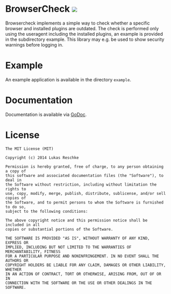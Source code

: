 BrowserCheck [![](https://api.travis-ci.org/LukasReschke/BrowserCheck.png)](https://travis-ci.org/LukasReschke/BrowserCheck/)
============
Browsercheck implements a simple way to check whether a specific browser and installed plugins are outdated.
The check is performed only using the useragent including the installed plugins, an example is provided in the subdirectory example. 
This library may e.g. be used to show security warnings before logging in.

Example
=======
An example application is available in the directory `example`.

Documentation
=============
Documentation is available via [GoDoc](http://godoc.org/github.com/LukasReschke/BrowserCheck).

License
=======
```
The MIT License (MIT)

Copyright (c) 2014 Lukas Reschke

Permission is hereby granted, free of charge, to any person obtaining a copy of
this software and associated documentation files (the "Software"), to deal in
the Software without restriction, including without limitation the rights to
use, copy, modify, merge, publish, distribute, sublicense, and/or sell copies of
the Software, and to permit persons to whom the Software is furnished to do so,
subject to the following conditions:

The above copyright notice and this permission notice shall be included in all
copies or substantial portions of the Software.

THE SOFTWARE IS PROVIDED "AS IS", WITHOUT WARRANTY OF ANY KIND, EXPRESS OR
IMPLIED, INCLUDING BUT NOT LIMITED TO THE WARRANTIES OF MERCHANTABILITY, FITNESS
FOR A PARTICULAR PURPOSE AND NONINFRINGEMENT. IN NO EVENT SHALL THE AUTHORS OR
COPYRIGHT HOLDERS BE LIABLE FOR ANY CLAIM, DAMAGES OR OTHER LIABILITY, WHETHER
IN AN ACTION OF CONTRACT, TORT OR OTHERWISE, ARISING FROM, OUT OF OR IN
CONNECTION WITH THE SOFTWARE OR THE USE OR OTHER DEALINGS IN THE SOFTWARE.
```
